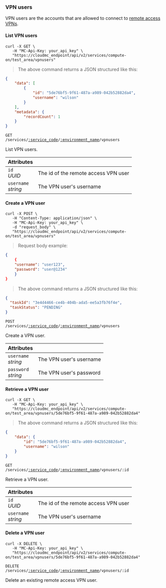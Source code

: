 ### VPN users

VPN users are the accounts that are allowed to connect to [remote access VPNs](#cloudstack-remote-access-vpns).

#### List VPN users
```shell
curl -X GET \
   -H "MC-Api-Key: your_api_key" \
   "https://cloudmc_endpoint/api/v2/services/compute-on/test_area/vpnusers"
```
> The above command returns a JSON structured like this:

```json
{
    "data": [
        {
            "id": "5de76bf5-9f61-487a-a989-042b52882da4",
            "username": "wilson"
        }
    ],
    "metadata": {
        "recordCount": 1
    }
}
```

<code>GET /services/<a href="#administration-service-connections">:service_code</a>/<a href="#administration-environments">:environment_name</a>/vpnusers</code>

List VPN users.

Attributes | &nbsp;
---------- | -----
`id`<br/>*UUID* | The id of the remote access VPN user
`username`<br/>*string* | The VPN user's username

#### Create a VPN user
```shell
curl -X POST \
   -H "Content-Type: application/json" \
   -H "MC-Api-Key: your_api_key" \
   -d "request_body" \
   "https://cloudmc_endpoint/api/v2/services/compute-on/test_area/vpnusers"
```
> Request body example:

```json
{
    {
    "username": "user123",
    "password": "user@1234"
    }
}
```
> The above command returns a JSON structured like this:

```json
{
  "taskId": "3e4d4466-ce4b-404b-ada5-ee5a3fb76f4e",
  "taskStatus": "PENDING"
}
```

<code>POST /services/<a href="#administration-service-connections">:service_code</a>/<a href="#administration-environments">:environment_name</a>/vpnusers</code>

Create a VPN user.

Attributes | &nbsp;
---------- | -----
`username`<br/>*string* | The VPN user's username
`password`<br/>*string* | The VPN user's password

#### Retrieve a VPN user
```shell
curl -X GET \
   -H "MC-Api-Key: your_api_key" \
   "https://cloudmc_endpoint/api/v2/services/compute-on/test_area/vpnusers/5de76bf5-9f61-487a-a989-042b52882da4"
```
> The above command returns a JSON structured like this:

```json
{
    "data": {
        "id": "5de76bf5-9f61-487a-a989-042b52882da4",
        "username": "wilson"
    }
}
```

<code>GET /services/<a href="#administration-service-connections">:service_code</a>/<a href="#administration-environments">:environment_name</a>/vpnusers/:id</code>

Retrieve a VPN user.

Attributes | &nbsp;
---------- | -----
`id`<br/>*UUID* | The id of the remote access VPN user
`username`<br/>*string* | The VPN user's username

#### Delete a VPN user
```shell
curl -X DELETE \
   -H "MC-Api-Key: your_api_key" \
   "https://cloudmc_endpoint/api/v2/services/compute-on/test_area/vpnusers/5de76bf5-9f61-487a-a989-042b52882da4"
```
<code>DELETE /services/<a href="#administration-service-connections">:service_code</a>/<a href="#administration-environments">:environment_name</a>/vpnusers/:id</code>

Delete an existing remote access VPN user.